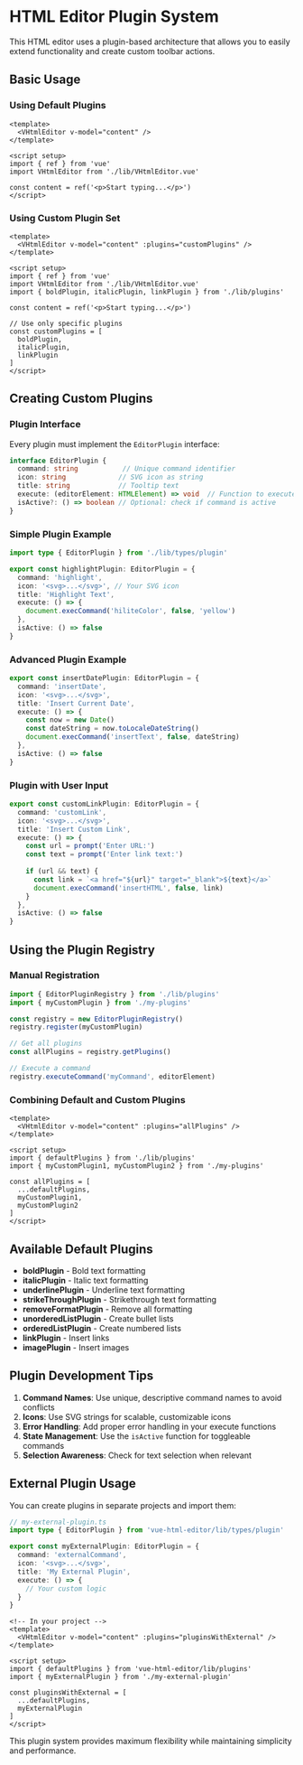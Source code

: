 # HTML Editor Plugin System

This HTML editor uses a plugin-based architecture that allows you to easily extend functionality and create custom toolbar actions.

## Basic Usage

### Using Default Plugins

```vue
<template>
  <VHtmlEditor v-model="content" />
</template>

<script setup>
import { ref } from 'vue'
import VHtmlEditor from './lib/VHtmlEditor.vue'

const content = ref('<p>Start typing...</p>')
</script>
```

### Using Custom Plugin Set

```vue
<template>
  <VHtmlEditor v-model="content" :plugins="customPlugins" />
</template>

<script setup>
import { ref } from 'vue'
import VHtmlEditor from './lib/VHtmlEditor.vue'
import { boldPlugin, italicPlugin, linkPlugin } from './lib/plugins'

const content = ref('<p>Start typing...</p>')

// Use only specific plugins
const customPlugins = [
  boldPlugin,
  italicPlugin,
  linkPlugin
]
</script>
```

## Creating Custom Plugins

### Plugin Interface

Every plugin must implement the `EditorPlugin` interface:

```typescript
interface EditorPlugin {
  command: string           // Unique command identifier
  icon: string             // SVG icon as string
  title: string            // Tooltip text
  execute: (editorElement: HTMLElement) => void  // Function to execute
  isActive?: () => boolean // Optional: check if command is active
}
```

### Simple Plugin Example

```typescript
import type { EditorPlugin } from './lib/types/plugin'

export const highlightPlugin: EditorPlugin = {
  command: 'highlight',
  icon: '<svg>...</svg>', // Your SVG icon
  title: 'Highlight Text',
  execute: () => {
    document.execCommand('hiliteColor', false, 'yellow')
  },
  isActive: () => false
}
```

### Advanced Plugin Example

```typescript
export const insertDatePlugin: EditorPlugin = {
  command: 'insertDate',
  icon: '<svg>...</svg>',
  title: 'Insert Current Date',
  execute: () => {
    const now = new Date()
    const dateString = now.toLocaleDateString()
    document.execCommand('insertText', false, dateString)
  },
  isActive: () => false
}
```

### Plugin with User Input

```typescript
export const customLinkPlugin: EditorPlugin = {
  command: 'customLink',
  icon: '<svg>...</svg>',
  title: 'Insert Custom Link',
  execute: () => {
    const url = prompt('Enter URL:')
    const text = prompt('Enter link text:')
    
    if (url && text) {
      const link = `<a href="${url}" target="_blank">${text}</a>`
      document.execCommand('insertHTML', false, link)
    }
  },
  isActive: () => false
}
```

## Using the Plugin Registry

### Manual Registration

```typescript
import { EditorPluginRegistry } from './lib/plugins'
import { myCustomPlugin } from './my-plugins'

const registry = new EditorPluginRegistry()
registry.register(myCustomPlugin)

// Get all plugins
const allPlugins = registry.getPlugins()

// Execute a command
registry.executeCommand('myCommand', editorElement)
```

### Combining Default and Custom Plugins

```vue
<template>
  <VHtmlEditor v-model="content" :plugins="allPlugins" />
</template>

<script setup>
import { defaultPlugins } from './lib/plugins'
import { myCustomPlugin1, myCustomPlugin2 } from './my-plugins'

const allPlugins = [
  ...defaultPlugins,
  myCustomPlugin1,
  myCustomPlugin2
]
</script>
```

## Available Default Plugins

- **boldPlugin** - Bold text formatting
- **italicPlugin** - Italic text formatting  
- **underlinePlugin** - Underline text formatting
- **strikeThroughPlugin** - Strikethrough text formatting
- **removeFormatPlugin** - Remove all formatting
- **unorderedListPlugin** - Create bullet lists
- **orderedListPlugin** - Create numbered lists
- **linkPlugin** - Insert links
- **imagePlugin** - Insert images

## Plugin Development Tips

1. **Command Names**: Use unique, descriptive command names to avoid conflicts
2. **Icons**: Use SVG strings for scalable, customizable icons
3. **Error Handling**: Add proper error handling in your execute functions
4. **State Management**: Use the `isActive` function for toggleable commands
5. **Selection Awareness**: Check for text selection when relevant

## External Plugin Usage

You can create plugins in separate projects and import them:

```typescript
// my-external-plugin.ts
import type { EditorPlugin } from 'vue-html-editor/lib/types/plugin'

export const myExternalPlugin: EditorPlugin = {
  command: 'externalCommand',
  icon: '<svg>...</svg>',
  title: 'My External Plugin',
  execute: () => {
    // Your custom logic
  }
}
```

```vue
<!-- In your project -->
<template>
  <VHtmlEditor v-model="content" :plugins="pluginsWithExternal" />
</template>

<script setup>
import { defaultPlugins } from 'vue-html-editor/lib/plugins'
import { myExternalPlugin } from './my-external-plugin'

const pluginsWithExternal = [
  ...defaultPlugins,
  myExternalPlugin
]
</script>
```

This plugin system provides maximum flexibility while maintaining simplicity and performance. 